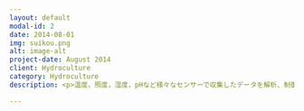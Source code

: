 ```yaml
---
layout: default
modal-id: 2
date: 2014-08-01
img: suikou.png
alt: image-alt
project-date: August 2014
client: Hydroculture 
category: Hydroculture
description: <p>温度，照度，湿度，pHなど様々なセンサーで収集したデータを解析、制御します。 現状、人に頼っている栽培のノウハウを知財として蓄積する事も狙います。</p>

---
```

